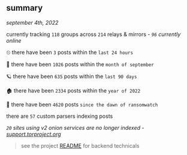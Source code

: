 
## summary
_september 4th, 2022_

currently tracking `118` groups across `214` relays & mirrors - _`96` currently online_

⏲ there have been `3` posts within the `last 24 hours`

🦈 there have been `1026` posts within the `month of september`

🪐 there have been `635` posts within the `last 90 days`

🏚 there have been `2334` posts within the `year of 2022`

🦕 there have been `4620` posts `since the dawn of ransomwatch`

there are `57` custom parsers indexing posts

_`20` sites using v2 onion services are no longer indexed - [support.torproject.org](https://support.torproject.org/onionservices/v2-deprecation/)_

> see the project [README](https://github.com/joshhighet/ransomwatch#ransomwatch--) for backend technicals
